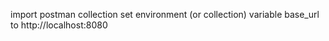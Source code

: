 import postman collection
set environment (or collection) variable base_url to http://localhost:8080